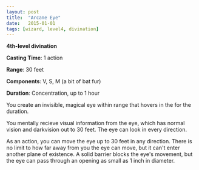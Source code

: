 ```yaml
---
layout: post
title:  "Arcane Eye"
date:   2015-01-01
tags: [wizard, level4, divination]
---
```


**4th-level divination**

**Casting Time**: 1 action

**Range**: 30 feet

**Components**: V, S, M (a bit of bat fur)

**Duration**: Concentration, up to 1 hour

You create an invisible, magical eye within range that hovers in the for the duration.

You mentally recieve visual information from the eye, which has normal vision and darkvision out to 30 feet. The eye can look in every direction.

As an action, you can move the eye up to 30 feet in any direction. There is no limit to how far away from you the eye can move, but it can't enter another plane of existence. A solid barrier blocks the eye's movement, but the eye can pass through an opening as small as 1 inch in diameter.
